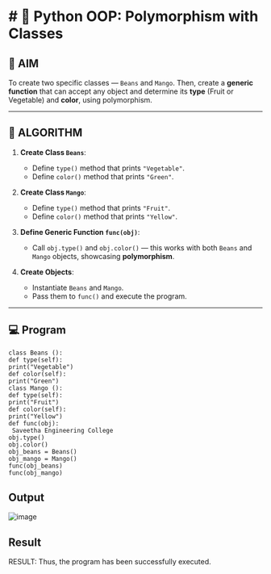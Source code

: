# # 🐍 Python OOP: Polymorphism with Classes

## 🎯 AIM

To create two specific classes — `Beans` and `Mango`. Then, create a **generic function** that can accept any object and determine its **type** (Fruit or Vegetable) and **color**, using polymorphism.

---

## 🧠 ALGORITHM

1. **Create Class `Beans`**:
   - Define `type()` method that prints `"Vegetable"`.
   - Define `color()` method that prints `"Green"`.

2. **Create Class `Mango`**:
   - Define `type()` method that prints `"Fruit"`.
   - Define `color()` method that prints `"Yellow"`.

3. **Define Generic Function `func(obj)`**:
   - Call `obj.type()` and `obj.color()` — this works with both `Beans` and `Mango` objects, showcasing **polymorphism**.

4. **Create Objects**:
   - Instantiate `Beans` and `Mango`.
   - Pass them to `func()` and execute the program.

---

## 💻 Program
~~~
class Beans ():
def type(self):
print("Vegetable")
def color(self):
print("Green")
class Mango ():
def type(self):
print("Fruit")
def color(self):
print("Yellow")
def func(obj):
 Saveetha Engineering College
obj.type()
obj.color()
obj_beans = Beans()
obj_mango = Mango()
func(obj_beans)
func(obj_mango)
~~~

## Output

![image](https://github.com/user-attachments/assets/b0d34a57-fadf-4445-9459-190f341ed00e)


## Result
RESULT: Thus, the program has been successfully executed.
